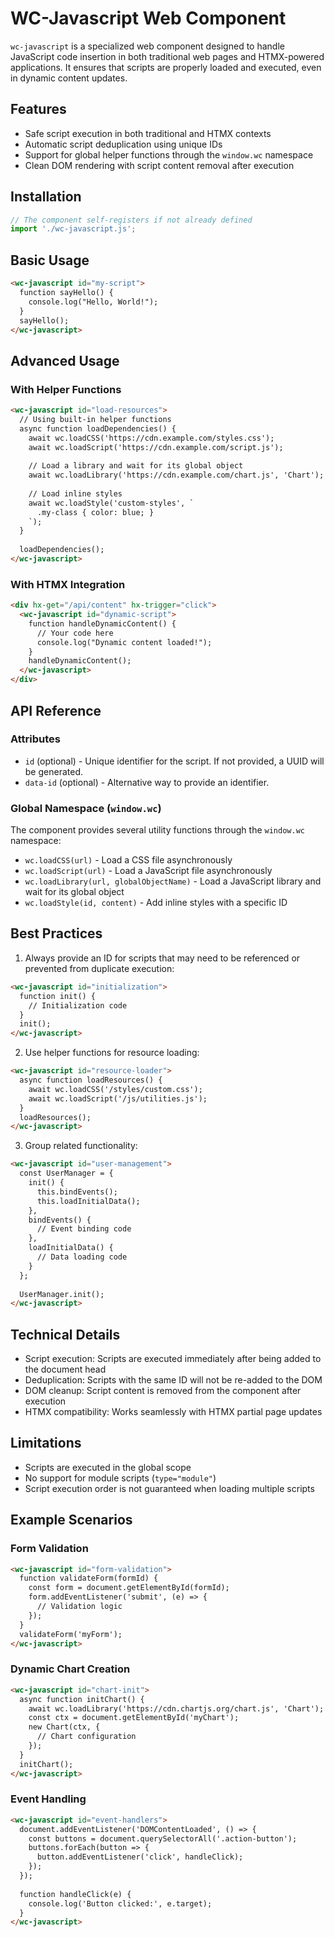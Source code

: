 # WC-Javascript Web Component

`wc-javascript` is a specialized web component designed to handle JavaScript code insertion in both traditional web pages and HTMX-powered applications. It ensures that scripts are properly loaded and executed, even in dynamic content updates.

## Features

- Safe script execution in both traditional and HTMX contexts
- Automatic script deduplication using unique IDs
- Support for global helper functions through the `window.wc` namespace
- Clean DOM rendering with script content removal after execution

## Installation

```javascript
// The component self-registers if not already defined
import './wc-javascript.js';
```

## Basic Usage

```html
<wc-javascript id="my-script">
  function sayHello() {
    console.log("Hello, World!");
  }
  sayHello();
</wc-javascript>
```

## Advanced Usage

### With Helper Functions

```html
<wc-javascript id="load-resources">
  // Using built-in helper functions
  async function loadDependencies() {
    await wc.loadCSS('https://cdn.example.com/styles.css');
    await wc.loadScript('https://cdn.example.com/script.js');
    
    // Load a library and wait for its global object
    await wc.loadLibrary('https://cdn.example.com/chart.js', 'Chart');
    
    // Load inline styles
    await wc.loadStyle('custom-styles', `
      .my-class { color: blue; }
    `);
  }
  
  loadDependencies();
</wc-javascript>
```

### With HTMX Integration

```html
<div hx-get="/api/content" hx-trigger="click">
  <wc-javascript id="dynamic-script">
    function handleDynamicContent() {
      // Your code here
      console.log("Dynamic content loaded!");
    }
    handleDynamicContent();
  </wc-javascript>
</div>
```

## API Reference

### Attributes

- `id` (optional) - Unique identifier for the script. If not provided, a UUID will be generated.
- `data-id` (optional) - Alternative way to provide an identifier.

### Global Namespace (`window.wc`)

The component provides several utility functions through the `window.wc` namespace:

- `wc.loadCSS(url)` - Load a CSS file asynchronously
- `wc.loadScript(url)` - Load a JavaScript file asynchronously
- `wc.loadLibrary(url, globalObjectName)` - Load a JavaScript library and wait for its global object
- `wc.loadStyle(id, content)` - Add inline styles with a specific ID

## Best Practices

1. Always provide an ID for scripts that may need to be referenced or prevented from duplicate execution:
```html
<wc-javascript id="initialization">
  function init() {
    // Initialization code
  }
  init();
</wc-javascript>
```

2. Use helper functions for resource loading:
```html
<wc-javascript id="resource-loader">
  async function loadResources() {
    await wc.loadCSS('/styles/custom.css');
    await wc.loadScript('/js/utilities.js');
  }
  loadResources();
</wc-javascript>
```

3. Group related functionality:
```html
<wc-javascript id="user-management">
  const UserManager = {
    init() {
      this.bindEvents();
      this.loadInitialData();
    },
    bindEvents() {
      // Event binding code
    },
    loadInitialData() {
      // Data loading code
    }
  };
  
  UserManager.init();
</wc-javascript>
```

## Technical Details

- Script execution: Scripts are executed immediately after being added to the document head
- Deduplication: Scripts with the same ID will not be re-added to the DOM
- DOM cleanup: Script content is removed from the component after execution
- HTMX compatibility: Works seamlessly with HTMX partial page updates

## Limitations

- Scripts are executed in the global scope
- No support for module scripts (`type="module"`)
- Script execution order is not guaranteed when loading multiple scripts

## Example Scenarios

### Form Validation
```html
<wc-javascript id="form-validation">
  function validateForm(formId) {
    const form = document.getElementById(formId);
    form.addEventListener('submit', (e) => {
      // Validation logic
    });
  }
  validateForm('myForm');
</wc-javascript>
```

### Dynamic Chart Creation
```html
<wc-javascript id="chart-init">
  async function initChart() {
    await wc.loadLibrary('https://cdn.chartjs.org/chart.js', 'Chart');
    const ctx = document.getElementById('myChart');
    new Chart(ctx, {
      // Chart configuration
    });
  }
  initChart();
</wc-javascript>
```

### Event Handling
```html
<wc-javascript id="event-handlers">
  document.addEventListener('DOMContentLoaded', () => {
    const buttons = document.querySelectorAll('.action-button');
    buttons.forEach(button => {
      button.addEventListener('click', handleClick);
    });
  });
  
  function handleClick(e) {
    console.log('Button clicked:', e.target);
  }
</wc-javascript>
```

